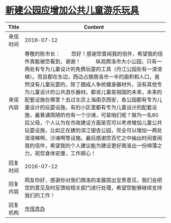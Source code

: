# <a href="http://www.shangluo.gov.cn/zmhd/ldxxxx.jsp?urltype=leadermail.LeaderMailContentUrl&wbtreeid=1112&leadermailid=3710">新建公园应增加公共儿童游乐玩具</a>
| Title |                                                                                                                                                                                          Content                                                                                                                                                                                           |
|:-----:|--------------------------------------------------------------------------------------------------------------------------------------------------------------------------------------------------------------------------------------------------------------------------------------------------------------------------------------------------------------------------------------------|
| 来信时间  | 2016-07-12                                                                                                                                                                                                                                                                                                                                                                                 |
| 来信内容  | 尊敬的陈市长：        您好！感谢您查阅我的信件，希望我的信件真能被您看到，谢谢！           纵观商洛市大小公园，只有一两处有专为儿童设计的免费玩耍的工具（丹江公园处有一滑滑梯）。而且都在东边，西边占据商洛市一半的面积和人口，竟然没有儿童玩耍的，除了跟成人争抢健身器材外，没有其他专为儿童设计的公共游乐器材。都说儿童是祖国的未来，未来的配套设施在哪里？去过北京上海南京西安，各公园都有专为儿童设计的玩耍设施，有的小区里都有专为儿童设计的配套设施，最普通简陋的也有一个沙滩，可是咱们呢？做为一名80后父母，个人认为在市政建设方面是否可以考虑增加儿童公共玩耍设施，比如正在建的滨江银杏公园，完全可以增加一两处滑滑梯啊，沙滩啊等设施。最后感谢您百忙之中抽出时间查阅我的信件，希望我的个人建议能为建设更好商洛出一份绵薄之力，祝您身体安康，工作顺心！ |
| 回复时间  | 2016-07-12                                                                                                                                                                                                                                                                                                                                                                                 |
| 回复内容  | 网友你好，感谢你对我们商洛的发展提出宝贵意见，我们会把您的意见及时反馈给相关部门进行处理，希望您能够继续支持我们的工作！                                                                                                                                                                                                                                                                                                                               |
| 回复机构  | <a href="../../categories/agencies/市信息办.md">市信息办</a>                                                                                                                                                                                                                                                                                                                                         |